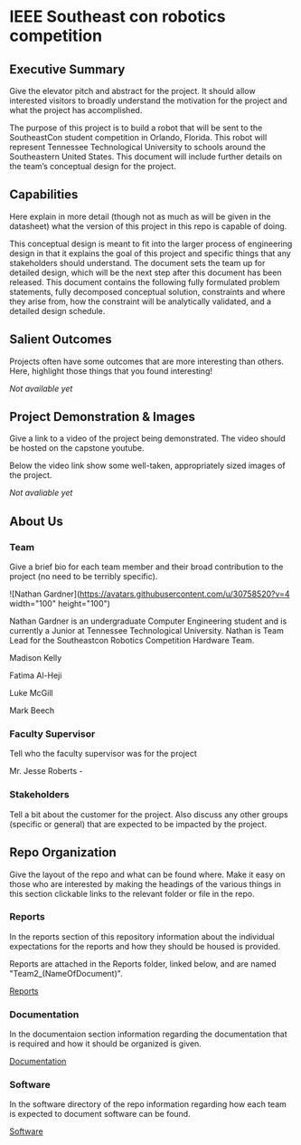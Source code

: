 # IEEE Southeast con robotics competition

## Executive Summary

Give the elevator pitch and abstract for the project. It should allow interested visitors to broadly understand the motivation for the project and what the project has accomplished.

The purpose of this project is to build a robot that will be sent to the SoutheastCon student competition in Orlando, Florida. This robot will represent Tennessee Technological University to schools around the Southeastern United States. This document will include further details on the team’s conceptual design for the project. 

## Capabilities

Here explain in more detail (though not as much as will be given in the datasheet) what the version of this project in this repo is capable of doing.

This conceptual design is meant to fit into the larger process of engineering design in that it explains the goal of this project and specific things that any stakeholders should understand. The document sets the team up for detailed design, which will be the next step after this document has been released. This document contains the following fully formulated problem statements, fully decomposed conceptual solution, constraints and where they arise from, how the constraint will be analytically validated, and a detailed design schedule. 

## Salient Outcomes

Projects often have some outcomes that are more interesting than others. Here, highlight those things that you found interesting!

*Not available yet*

## Project Demonstration & Images

Give a link to a video of the project being demonstrated. The video should be hosted on the capstone youtube.

Below the video link show some well-taken, appropriately sized images of the project.

*Not avaliable yet*

## About Us



### Team

Give a brief bio for each team member and their broad contribution to the project (no need to be terribly specific).

![Nathan Gardner](https://avatars.githubusercontent.com/u/30758520?v=4 width="100" height="100")

Nathan Gardner is an undergraduate Computer Engineering student and is currently a Junior at Tennessee Technological University. Nathan is Team Lead for the Southeastcon Robotics Competition Hardware Team.

Madison Kelly

Fatima Al-Heji

Luke McGill

Mark Beech


### Faculty Supervisor

Tell who the faculty supervisor was for the project

Mr. Jesse Roberts - 

### Stakeholders

Tell a bit about the customer for the project. Also discuss any other groups (specific or general) that are expected to be impacted by the project.



## Repo Organization

Give the layout of the repo and what can be found where. Make it easy on those who are interested by making the headings of the various things in this section clickable links to the relevant folder or file in the repo.


### Reports

In the reports section of this repository information about the individual expectations for the reports and how they should be housed is provided.

Reports are attached in the Reports folder, linked below, and are named "Team2_(NameOfDocument)".

[Reports](/Reports/)

### Documentation

In the documentaion section information regarding the documentation that is required and how it should be organized is given.

[Documentation](/Documentation/)

### Software

In the software directory of the repo information regarding how each team is expected to document software can be found.

[Software](/Software/)
